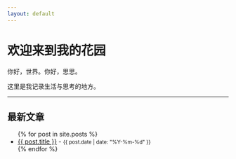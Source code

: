 ```yaml
---
layout: default
---
```


# 欢迎来到我的花园

你好，世界。你好，思思。

这里是我记录生活与思考的地方。

---

## 最新文章
<ul>
  {% for post in site.posts %}
    <li>
      <a href="{{ post.url }}">{{ post.title }}</a>
      - <small>{{ post.date | date: "%Y-%m-%d" }}</small>
    </li>
  {% endfor %}
</ul>
